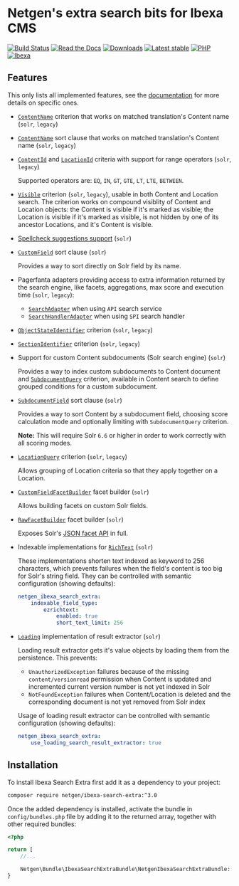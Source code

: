# Netgen's extra search bits for Ibexa CMS

[![Build Status](https://img.shields.io/github/actions/workflow/status/netgen/ibexa-search-extra/tests.yml?branch=master)](https://github.com/netgen/ibexa-search-extra/actions)
[![Read the Docs](https://img.shields.io/readthedocs/netgens-search-extra-for-ibexa-cms)](https://docs.netgen.io/projects/search-extra)
[![Downloads](https://img.shields.io/packagist/dt/netgen/ibexa-search-extra.svg)](https://packagist.org/packages/netgen/ibexa-search-extra)
[![Latest stable](https://img.shields.io/github/release/netgen/ibexa-search-extra.svg)](https://packagist.org/packages/netgen/ibexa-search-extra)
[![PHP](https://img.shields.io/badge/PHP-%E2%89%A5%207.4-%238892BF.svg)](https://secure.php.net/)
[![Ibexa](https://img.shields.io/badge/Ibexa-%E2%89%A5%204.0-orange.svg)](https://ibexa.co/)

## Features

This only lists all implemented features, see the
[documentation](https://docs.netgen.io/projects/search-extra)
for more details on specific ones.

- [`ContentName`](https://github.com/netgen/ibexa-search-extra/blob/master/lib/API/Values/Content/Query/Criterion/ContentName.php) criterion that works on matched translation's Content name  (`solr`, `legacy`)

- [`ContentName`](https://github.com/netgen/ibexa-search-extra/blob/master/lib/API/Values/Content/Query/SortClause/ContentName.php) sort clause that works on matched translation's Content name  (`solr`, `legacy`)

- [`ContentId`](https://github.com/netgen/ibexa-search-extra/blob/master/lib/API/Values/Content/Query/Criterion/ContentId.php) and [`LocationId`](https://github.com/netgen/ibexa-search-extra/blob/master/lib/API/Values/Content/Query/Criterion/LocationId.php) criteria with support for range operators  (`solr`, `legacy`)

  Supported operators are: `EQ`, `IN`, `GT`, `GTE`, `LT`, `LTE`, `BETWEEN`.

- [`Visible`](https://github.com/netgen/ibexa-search-extra/blob/master/lib/API/Values/Content/Query/Criterion/Visible.php) criterion (`solr`, `legacy`),
  usable in both Content and Location search. The criterion works on compound visiblity of Content and Location objects:
  the Content is visible if it's marked as visible; the Location is visible if it's marked as visible, is not hidden by
  one of its ancestor Locations, and it's Content is visible.

- [Spellcheck suggestions support](https://docs.netgen.io/projects/search-extra/en/latest/reference/spellcheck_suggestions.html) (`solr`)

- [`CustomField`](https://github.com/netgen/ibexa-search-extra/blob/master/lib/API/Values/Content/Query/SortClause/CustomField.php) sort clause (`solr`)

  Provides a way to sort directly on Solr field by its name.

- Pagerfanta adapters providing access to extra information returned by the search
  engine, like facets, aggregations, max score and execution time (`solr`, `legacy`):

  - [`SearchAdapter`](https://github.com/netgen/ibexa-search-extra/blob/master/lib/Core/Pagination/Pagerfanta/SearchAdapter.php) when using `API` search service
  - [`SearchHandlerAdapter`](https://github.com/netgen/ibexa-search-extra/blob/master/lib/Core/Pagination/Pagerfanta/SearchHandlerAdapter.php) when using `SPI` search handler

- [`ObjectStateIdentifier`](https://github.com/netgen/ibexa-search-extra/blob/master/lib/API/Values/Content/Query/Criterion/ObjectStateIdentifier.php) criterion (`solr`, `legacy`)
- [`SectionIdentifier`](https://github.com/netgen/ibexa-search-extra/blob/master/lib/API/Values/Content/Query/Criterion/SectionIdentifier.php) criterion (`solr`, `legacy`)
- Support for custom Content subdocuments (Solr search engine) (`solr`)

  Provides a way to index custom subdocuments to Content document and
  [`SubdocumentQuery`](https://github.com/netgen/ibexa-search-extra/blob/master/lib/API/Values/Content/Query/Criterion/SubdocumentQuery.php)
  criterion, available in Content search to define grouped conditions for a custom subdocument.

- [`SubdocumentField`](https://github.com/netgen/ibexa-search-extra/blob/master/lib/API/Values/Content/Query/SortClause/SubdocumentField.php) sort clause (`solr`)

  Provides a way to sort Content by a subdocument field, choosing score calculation mode and optionally limiting with `SubdocumentQuery` criterion.

  **Note:** This will require Solr `6.6` or higher in order to work correctly with all scoring modes.

- [`LocationQuery`](https://github.com/netgen/ibexa-search-extra/blob/master/lib/API/Values/Content/Query/Criterion/LocationQuery.php) criterion (`solr`, `legacy`)

  Allows grouping of Location criteria so that they apply together on a Location.

- [`CustomFieldFacetBuilder`](https://github.com/netgen/ibexa-search-extra/blob/master/lib/API/Values/Content/Query/FacetBuilder/CustomFieldFacetBuilder.php) facet builder (`solr`)

  Allows building facets on custom Solr fields.

- [`RawFacetBuilder`](https://github.com/netgen/ibexa-search-extra/blob/master/lib/Core/Search/Solr/API/FacetBuilder/RawFacetBuilder.php) facet builder (`solr`)

  Exposes Solr's [JSON facet API](https://lucene.apache.org/solr/guide/7_4/json-facet-api.html) in full.

- Indexable implementations for [`RichText`](https://github.com/netgen/ibexa-search-extra/blob/master/lib/Core/FieldType/RichText/Indexable.php) (`solr`)

  These implementations shorten text indexed as keyword to 256 characters, which prevents failures
  when the field's content is too big for Solr's string field. They can be controlled with
  semantic configuration (showing defaults):

  ```yaml
  netgen_ibexa_search_extra:
      indexable_field_type:
          ezrichtext:
              enabled: true
              short_text_limit: 256
  ```

- [`Loading`](https://github.com/netgen/ibexa-search-extra/blob/master/lib/Core/Search/Solr/ResultExtractor/LoadingResultExtractor.php) implementation of result extractor (`solr`)

  Loading result extractor gets it's value objects by loading them from the persistence. This
  prevents:

    - `UnauthorizedException` failures because of the missing `content/versionread` permission
    when Content is updated and incremented current version number is not yet indexed in Solr
    - `NotFoundException` failures when Content/Location is deleted and the corresponding document
    is not yet removed from Solr index

  Usage of loading result extractor can be controlled with semantic configuration (showing defaults):

  ```yaml
  netgen_ibexa_search_extra:
      use_loading_search_result_extractor: true
  ```

## Installation

To install Ibexa Search Extra first add it as a dependency to your project:

```sh
composer require netgen/ibexa-search-extra:^3.0
```

Once the added dependency is installed, activate the bundle in `config/bundles.php` file by adding it to the returned array, together with other required bundles:

```php
<?php

return [
    //...

    Netgen\Bundle\IbexaSearchExtraBundle\NetgenIbexaSearchExtraBundle::class => ['all' => true],
}
```
